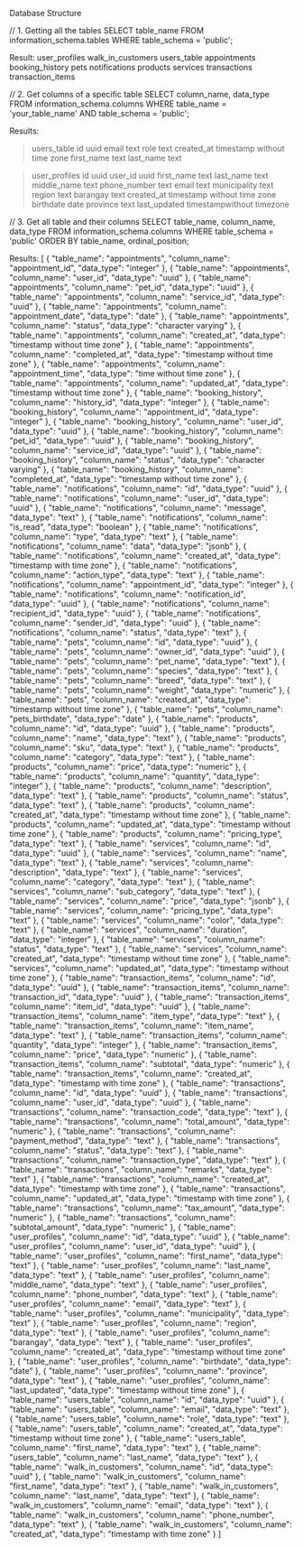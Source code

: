 Database Structure

// 1. Getting all the tables
SELECT table_name
FROM information_schema.tables
WHERE table_schema = 'public';

Result:
user_profiles
walk_in_customers
users_table
appointments
booking_history
pets
notifications
products
services
transactions
transaction_items

// 2. Get columns of a specific table
SELECT column_name, data_type
FROM information_schema.columns
WHERE table_name = 'your_table_name' AND table_schema = 'public';

Results:
> users_table
id uuid
email text
role text
created_at timestamp without time zone
first_name text
last_name text

>user_profiles
id uuid
user_id uuid
first_name text
last_name text
middle_name text
phone_number text
email text
municipality text
region text
barangay text
created_at timestamp without time zone
birthdate date
province text
last_updated timestampwithout timezone


// 3. Get all table and their columns
SELECT table_name, column_name, data_type
FROM information_schema.columns
WHERE table_schema = 'public'
ORDER BY table_name, ordinal_position;

Results:
[
  {
    "table_name": "appointments",
    "column_name": "appointment_id",
    "data_type": "integer"
  },
  {
    "table_name": "appointments",
    "column_name": "user_id",
    "data_type": "uuid"
  },
  {
    "table_name": "appointments",
    "column_name": "pet_id",
    "data_type": "uuid"
  },
  {
    "table_name": "appointments",
    "column_name": "service_id",
    "data_type": "uuid"
  },
  {
    "table_name": "appointments",
    "column_name": "appointment_date",
    "data_type": "date"
  },
  {
    "table_name": "appointments",
    "column_name": "status",
    "data_type": "character varying"
  },
  {
    "table_name": "appointments",
    "column_name": "created_at",
    "data_type": "timestamp without time zone"
  },
  {
    "table_name": "appointments",
    "column_name": "completed_at",
    "data_type": "timestamp without time zone"
  },
  {
    "table_name": "appointments",
    "column_name": "appointment_time",
    "data_type": "time without time zone"
  },
  {
    "table_name": "appointments",
    "column_name": "updated_at",
    "data_type": "timestamp without time zone"
  },
  {
    "table_name": "booking_history",
    "column_name": "history_id",
    "data_type": "integer"
  },
  {
    "table_name": "booking_history",
    "column_name": "appointment_id",
    "data_type": "integer"
  },
  {
    "table_name": "booking_history",
    "column_name": "user_id",
    "data_type": "uuid"
  },
  {
    "table_name": "booking_history",
    "column_name": "pet_id",
    "data_type": "uuid"
  },
  {
    "table_name": "booking_history",
    "column_name": "service_id",
    "data_type": "uuid"
  },
  {
    "table_name": "booking_history",
    "column_name": "status",
    "data_type": "character varying"
  },
  {
    "table_name": "booking_history",
    "column_name": "completed_at",
    "data_type": "timestamp without time zone"
  },
  {
    "table_name": "notifications",
    "column_name": "id",
    "data_type": "uuid"
  },
  {
    "table_name": "notifications",
    "column_name": "user_id",
    "data_type": "uuid"
  },
  {
    "table_name": "notifications",
    "column_name": "message",
    "data_type": "text"
  },
  {
    "table_name": "notifications",
    "column_name": "is_read",
    "data_type": "boolean"
  },
  {
    "table_name": "notifications",
    "column_name": "type",
    "data_type": "text"
  },
  {
    "table_name": "notifications",
    "column_name": "data",
    "data_type": "jsonb"
  },
  {
    "table_name": "notifications",
    "column_name": "created_at",
    "data_type": "timestamp with time zone"
  },
  {
    "table_name": "notifications",
    "column_name": "action_type",
    "data_type": "text"
  },
  {
    "table_name": "notifications",
    "column_name": "appointment_id",
    "data_type": "integer"
  },
  {
    "table_name": "notifications",
    "column_name": "notification_id",
    "data_type": "uuid"
  },
  {
    "table_name": "notifications",
    "column_name": "recipient_id",
    "data_type": "uuid"
  },
  {
    "table_name": "notifications",
    "column_name": "sender_id",
    "data_type": "uuid"
  },
  {
    "table_name": "notifications",
    "column_name": "status",
    "data_type": "text"
  },
  {
    "table_name": "pets",
    "column_name": "id",
    "data_type": "uuid"
  },
  {
    "table_name": "pets",
    "column_name": "owner_id",
    "data_type": "uuid"
  },
  {
    "table_name": "pets",
    "column_name": "pet_name",
    "data_type": "text"
  },
  {
    "table_name": "pets",
    "column_name": "species",
    "data_type": "text"
  },
  {
    "table_name": "pets",
    "column_name": "breed",
    "data_type": "text"
  },
  {
    "table_name": "pets",
    "column_name": "weight",
    "data_type": "numeric"
  },
  {
    "table_name": "pets",
    "column_name": "created_at",
    "data_type": "timestamp without time zone"
  },
  {
    "table_name": "pets",
    "column_name": "pets_birthdate",
    "data_type": "date"
  },
  {
    "table_name": "products",
    "column_name": "id",
    "data_type": "uuid"
  },
  {
    "table_name": "products",
    "column_name": "name",
    "data_type": "text"
  },
  {
    "table_name": "products",
    "column_name": "sku",
    "data_type": "text"
  },
  {
    "table_name": "products",
    "column_name": "category",
    "data_type": "text"
  },
  {
    "table_name": "products",
    "column_name": "price",
    "data_type": "numeric"
  },
  {
    "table_name": "products",
    "column_name": "quantity",
    "data_type": "integer"
  },
  {
    "table_name": "products",
    "column_name": "description",
    "data_type": "text"
  },
  {
    "table_name": "products",
    "column_name": "status",
    "data_type": "text"
  },
  {
    "table_name": "products",
    "column_name": "created_at",
    "data_type": "timestamp without time zone"
  },
  {
    "table_name": "products",
    "column_name": "updated_at",
    "data_type": "timestamp without time zone"
  },
  {
    "table_name": "products",
    "column_name": "pricing_type",
    "data_type": "text"
  },
  {
    "table_name": "services",
    "column_name": "id",
    "data_type": "uuid"
  },
  {
    "table_name": "services",
    "column_name": "name",
    "data_type": "text"
  },
  {
    "table_name": "services",
    "column_name": "description",
    "data_type": "text"
  },
  {
    "table_name": "services",
    "column_name": "category",
    "data_type": "text"
  },
  {
    "table_name": "services",
    "column_name": "sub_category",
    "data_type": "text"
  },
  {
    "table_name": "services",
    "column_name": "price",
    "data_type": "jsonb"
  },
  {
    "table_name": "services",
    "column_name": "pricing_type",
    "data_type": "text"
  },
  {
    "table_name": "services",
    "column_name": "color",
    "data_type": "text"
  },
  {
    "table_name": "services",
    "column_name": "duration",
    "data_type": "integer"
  },
  {
    "table_name": "services",
    "column_name": "status",
    "data_type": "text"
  },
  {
    "table_name": "services",
    "column_name": "created_at",
    "data_type": "timestamp without time zone"
  },
  {
    "table_name": "services",
    "column_name": "updated_at",
    "data_type": "timestamp without time zone"
  },
  {
    "table_name": "transaction_items",
    "column_name": "id",
    "data_type": "uuid"
  },
  {
    "table_name": "transaction_items",
    "column_name": "transaction_id",
    "data_type": "uuid"
  },
  {
    "table_name": "transaction_items",
    "column_name": "item_id",
    "data_type": "uuid"
  },
  {
    "table_name": "transaction_items",
    "column_name": "item_type",
    "data_type": "text"
  },
  {
    "table_name": "transaction_items",
    "column_name": "item_name",
    "data_type": "text"
  },
  {
    "table_name": "transaction_items",
    "column_name": "quantity",
    "data_type": "integer"
  },
  {
    "table_name": "transaction_items",
    "column_name": "price",
    "data_type": "numeric"
  },
  {
    "table_name": "transaction_items",
    "column_name": "subtotal",
    "data_type": "numeric"
  },
  {
    "table_name": "transaction_items",
    "column_name": "created_at",
    "data_type": "timestamp with time zone"
  },
  {
    "table_name": "transactions",
    "column_name": "id",
    "data_type": "uuid"
  },
  {
    "table_name": "transactions",
    "column_name": "user_id",
    "data_type": "uuid"
  },
  {
    "table_name": "transactions",
    "column_name": "transaction_code",
    "data_type": "text"
  },
  {
    "table_name": "transactions",
    "column_name": "total_amount",
    "data_type": "numeric"
  },
  {
    "table_name": "transactions",
    "column_name": "payment_method",
    "data_type": "text"
  },
  {
    "table_name": "transactions",
    "column_name": "status",
    "data_type": "text"
  },
  {
    "table_name": "transactions",
    "column_name": "transaction_type",
    "data_type": "text"
  },
  {
    "table_name": "transactions",
    "column_name": "remarks",
    "data_type": "text"
  },
  {
    "table_name": "transactions",
    "column_name": "created_at",
    "data_type": "timestamp with time zone"
  },
  {
    "table_name": "transactions",
    "column_name": "updated_at",
    "data_type": "timestamp with time zone"
  },
  {
    "table_name": "transactions",
    "column_name": "tax_amount",
    "data_type": "numeric"
  },
  {
    "table_name": "transactions",
    "column_name": "subtotal_amount",
    "data_type": "numeric"
  },
  {
    "table_name": "user_profiles",
    "column_name": "id",
    "data_type": "uuid"
  },
  {
    "table_name": "user_profiles",
    "column_name": "user_id",
    "data_type": "uuid"
  },
  {
    "table_name": "user_profiles",
    "column_name": "first_name",
    "data_type": "text"
  },
  {
    "table_name": "user_profiles",
    "column_name": "last_name",
    "data_type": "text"
  },
  {
    "table_name": "user_profiles",
    "column_name": "middle_name",
    "data_type": "text"
  },
  {
    "table_name": "user_profiles",
    "column_name": "phone_number",
    "data_type": "text"
  },
  {
    "table_name": "user_profiles",
    "column_name": "email",
    "data_type": "text"
  },
  {
    "table_name": "user_profiles",
    "column_name": "municipality",
    "data_type": "text"
  },
  {
    "table_name": "user_profiles",
    "column_name": "region",
    "data_type": "text"
  },
  {
    "table_name": "user_profiles",
    "column_name": "barangay",
    "data_type": "text"
  },
  {
    "table_name": "user_profiles",
    "column_name": "created_at",
    "data_type": "timestamp without time zone"
  },
  {
    "table_name": "user_profiles",
    "column_name": "birthdate",
    "data_type": "date"
  },
  {
    "table_name": "user_profiles",
    "column_name": "province",
    "data_type": "text"
  },
  {
    "table_name": "user_profiles",
    "column_name": "last_updated",
    "data_type": "timestamp without time zone"
  },
  {
    "table_name": "users_table",
    "column_name": "id",
    "data_type": "uuid"
  },
  {
    "table_name": "users_table",
    "column_name": "email",
    "data_type": "text"
  },
  {
    "table_name": "users_table",
    "column_name": "role",
    "data_type": "text"
  },
  {
    "table_name": "users_table",
    "column_name": "created_at",
    "data_type": "timestamp without time zone"
  },
  {
    "table_name": "users_table",
    "column_name": "first_name",
    "data_type": "text"
  },
  {
    "table_name": "users_table",
    "column_name": "last_name",
    "data_type": "text"
  },
  {
    "table_name": "walk_in_customers",
    "column_name": "id",
    "data_type": "uuid"
  },
  {
    "table_name": "walk_in_customers",
    "column_name": "first_name",
    "data_type": "text"
  },
  {
    "table_name": "walk_in_customers",
    "column_name": "last_name",
    "data_type": "text"
  },
  {
    "table_name": "walk_in_customers",
    "column_name": "email",
    "data_type": "text"
  },
  {
    "table_name": "walk_in_customers",
    "column_name": "phone_number",
    "data_type": "text"
  },
  {
    "table_name": "walk_in_customers",
    "column_name": "created_at",
    "data_type": "timestamp with time zone"
  }
]